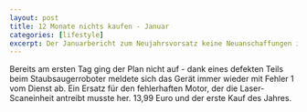 ```yaml
---
layout: post
title: 12 Monate nichts kaufen - Januar
categories: [lifestyle]
excerpt: Der Januarbericht zum Neujahrsvorsatz keine Neuanschaffungen im Jahr 2023 zu tätigen.
---
```


Bereits am ersten Tag ging der Plan nicht auf - dank eines defekten Teils beim Staubsaugerroboter meldete sich das Gerät immer wieder mit Fehler 1 vom Dienst ab. Ein Ersatz für den fehlerhaften Motor, der die Laser-Scaneinheit antreibt musste her. 13,99 Euro und der erste Kauf des Jahres.
